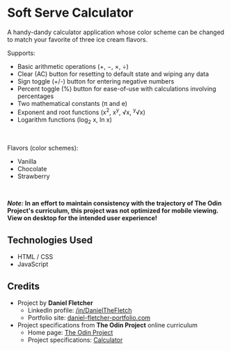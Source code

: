 # Soft Serve Calculator

A handy-dandy calculator application whose color scheme can be changed to match your favorite of
three ice cream flavors.

Supports:

- Basic arithmetic operations (&plus;, &minus;, &times;, &divide;)
- Clear (AC) button for resetting to default state and wiping any data
- Sign toggle (+/-) button for entering negative numbers
- Percent toggle (%) button for ease-of-use with calculations involving percentages
- Two mathematical constants (&pi; and e)
- Exponent and root functions (x<sup>2</sup>, x<sup>y</sup>, &radic;x, <sup>y</sup>&radic;x)
- Logarithm functions (log<sub>2</sub> x, ln x)

<br>

Flavors (color schemes):

- Vanilla
- Chocolate
- Strawberry

<br>

**_Note:_ In an effort to maintain consistency with the trajectory of The Odin Project's curriculum, this project was
not optimized for mobile viewing. View on desktop for the intended user experience!**

## Technologies Used

- HTML / CSS
- JavaScript

## Credits

- Project by **Daniel Fletcher**
    - LinkedIn profile: [/in/DanielTheFletch](https://www.linkedin.com/in/danielthefletch)
    - Portfolio site: [daniel-fletcher-portfolio.com](https://www.daniel-fletcher-portfolio.com)
- Project specifications from **The Odin Project** online curriculum
    - Home page: [The Odin Project](https://www.theodinproject.com/)
    - Project specifications: [Calculator](https://www.theodinproject.com/lessons/foundations-calculator)


